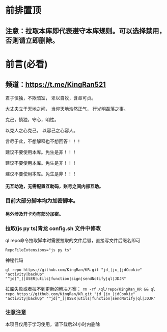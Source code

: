 # 前排置顶
## 注意：拉取本库即代表遵守本库规则。可以选择禁用，否则请立即删除。

# 前言(必看)
## 频道：https://t.me/KingRan521
君子慎独，不欺暗室， 卑以自牧，含章可贞。 

大丈夫立于天地之间， 当仰天地浩然正气， 行光明磊落之事。 

克己，慎独，守心，明性。 

以克人之心克己， 以容己之心容人。

言尽于此，不想解释也不想回答！！！

建议不要使用本库。免生是非！！！

建议不要使用本库。免生是非！！！

建议不要使用本库。免生是非！！！

#### 无互助池，无需配置互助码，账号之间内部互助。

### 目前大部分脚本均为加密脚本。

#### 另外涉及开卡均有部分加密。


### 拉取(js py ts)青龙 config.sh 文件中修改

ql repo命令拉取脚本时需要拉取的文件后缀，直接写文件后缀名即可

`RepoFileExtensions="js py ts"`

神秘代码

`ql repo https://github.com/KingRan/KR.git "jd_|jx_|jdCookie" "activity|backUp" "^jd[^_]|USER|utils|function|sign|sendNotify|ql|JDJR"`

拉库失败或者拉不到更新的解决方案：
`rm -rf /ql/repo/KingRan_KR && ql repo https://github.com/KingRan/KR.git "jd_|jx_|jdCookie" "activity|backUp" "^jd[^_]|USER|utils|function|sendNotify|ql|JDJR"`

### 注意注意

本项目仅用于学习使用，请下载后24小时内删除


